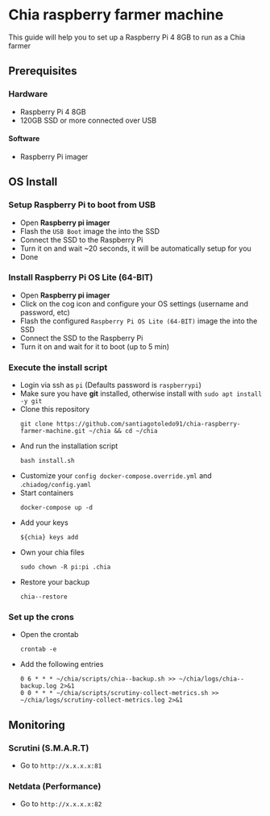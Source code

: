 # Chia raspberry farmer machine

This guide will help you to set up a Raspberry Pi 4 8GB to run as a Chia farmer

## Prerequisites

### Hardware
- Raspberry Pi 4 8GB
- 120GB SSD or more connected over USB
#### Software
- Raspberry Pi imager

## OS Install

### Setup Raspberry Pi to boot from USB
- Open **Raspberry pi imager**
- Flash the `USB Boot` image the into the SSD
- Connect the SSD to the Raspberry Pi 
- Turn it on and wait ~20 seconds, it will be automatically setup for you
- Done

### Install Raspberry Pi OS Lite (64-BIT)
- Open **Raspberry pi imager**
- Click on the cog icon and configure your OS settings (username and password, etc)
- Flash the configured `Raspberry Pi OS Lite (64-BIT)` image the into the SSD
- Connect the SSD to the Raspberry Pi
- Turn it on and wait for it to boot (up to 5 min)

### Execute the install script
- Login via ssh as `pi` (Defaults password is `raspberrypi`)
- Make sure you have **git** installed, otherwise install with `sudo apt install -y git`
- Clone this repository
  ```shell
  git clone https://github.com/santiagotoledo91/chia-raspberry-farmer-machine.git ~/chia && cd ~/chia
  ```
- And run the installation script
  ```shell
  bash install.sh
  ```
- Customize your `config docker-compose.override.yml` and .`chiadog/config.yaml`
- Start containers
  ```shell
  docker-compose up -d
  ```
- Add your keys
  ```shell
  ${chia} keys add
  ```
- Own your chia files
  ```shell
  sudo chown -R pi:pi .chia
  ```
- Restore your backup
  ```shell
  chia--restore
  ```
### Set up the crons
- Open the crontab
  ```shell
  crontab -e
  ```
- Add the following entries
  ```shell
  0 6 * * * ~/chia/scripts/chia--backup.sh >> ~/chia/logs/chia--backup.log 2>&1
  0 0 * * * ~/chia/scripts/scrutiny-collect-metrics.sh >> ~/chia/logs/scrutiny-collect-metrics.log 2>&1
  ```
## Monitoring
### Scrutini (S.M.A.R.T)
- Go to `http://x.x.x.x:81`
### Netdata (Performance)
- Go to `http://x.x.x.x:82`


